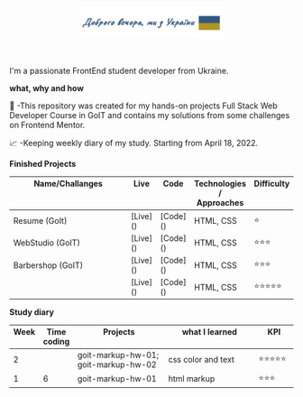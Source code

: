 <p align="center"><a href="https://github.com/dima-kyiv/"><img width="50%" src="./img/readme-header.png" /></a></p>

<br />

I'm a passionate FrontEnd student developer from Ukraine.

**what, why and how**

💼 -This repository was created for my hands-on projects Full Stack Web Developer Course in GoIT and contains my solutions from some challenges on Frontend Mentor.

📈 -Keeping weekly diary of my study. Starting from April 18, 2022.

**Finished Projects**

<table><thead><tr width ="100%">
<th valign="top" width="46%">Name/Challanges</th>
<th valign="top" width="10%">Live</th>
<th valign="top" width="10%">Code</th>
<th valign="top" width="20%">Technologies / Approaches</th>
<th valign="top" width="14%">Difficulty</th></tr></thead>

<tr><td>Resume (GoIt)</td><td>[Live]()</td><td>[Code]()</td><td>HTML, CSS</td><td>⭐</td></tr>
<tr><td>WebStudio (GoIT)</td><td>[Live]()</td><td>[Code]()</td><td>HTML, CSS</td><td>⭐⭐⭐</td></tr>
<tr><td>Barbershop (GoIT)</td><td>[Live]()</td><td>[Code]()</td><td>HTML, CSS</td><td>⭐⭐⭐</td></tr>
<tr><td></td><td>[Live]()</td><td>[Code]()</td><td>HTML, CSS</td><td>⭐⭐⭐⭐⭐</td></tr>
</table>

**Study diary**

<table><thead><tr width ="100%">
<th valign="top" width="7%">Week</th>
<th valign="top" width="7%">Time coding</th>
<th valign="top" width="36%">Projects</th>
<th valign="top" width="36%">what I learned</th>
<th valign="top" width="14%">KPI</th></tr></thead>

<tr><td>2</td><td></td><td>
goit-markup-hw-01; goit-markup-hw-02
</td><td>css color and text
</td><td>⭐⭐⭐⭐⭐</td></tr>
<tr><td>1</td><td>6</td><td>
goit-markup-hw-01
</td><td>
html markup
</td><td>⭐⭐⭐</td></tr>
</table>
